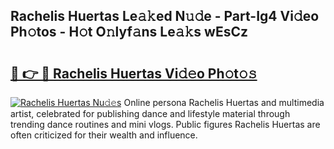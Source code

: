 ## Rachelis Huertas Le𝚊𝚔ed N𝚞𝚍e - Part-Ig4 Vi𝚍eo Ph𝚘tos - H𝚘t O𝚗lyf𝚊ns Le𝚊𝚔s wEsCz

# <h2><a href="http://hf4c5l.feru.top/?c=Rachelis+Huertas">🔗 👉 🔴 Rachelis Huertas Vi𝚍𝚎o Ph𝚘t𝚘𝚜</a></h2>

[![Rachelis Huertas Nu𝚍𝚎s](https://i.imgur.com/0TWrTi3.gif)](http://hf4c5l.feru.top/?c=Rachelis+Huertas)
Online persona Rachelis Huertas and multimedia artist, celebrated for publishing dance and lifestyle material through trending dance routines and mini vlogs. Public figures Rachelis Huertas are often criticized for their wealth and influence. 
